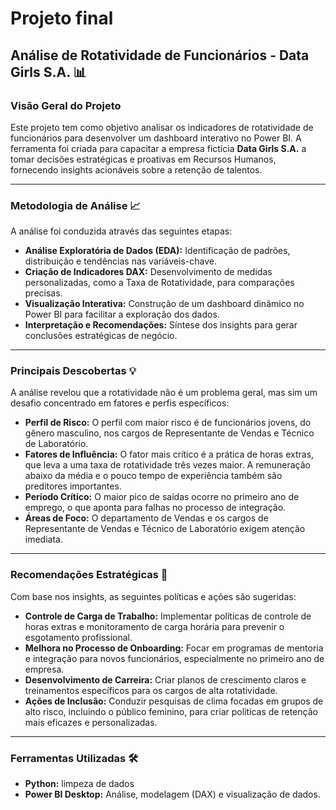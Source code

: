 # Projeto final

## Análise de Rotatividade de Funcionários - Data Girls S.A. 📊

### Visão Geral do Projeto
Este projeto tem como objetivo analisar os indicadores de rotatividade de funcionários para desenvolver um dashboard interativo no Power BI. A ferramenta foi criada para capacitar a empresa fictícia **Data Girls S.A.** a tomar decisões estratégicas e proativas em Recursos Humanos, fornecendo insights acionáveis sobre a retenção de talentos.

---

### Metodologia de Análise 📈
A análise foi conduzida através das seguintes etapas:

- **Análise Exploratória de Dados (EDA):** Identificação de padrões, distribuição e tendências nas variáveis-chave.
- **Criação de Indicadores DAX:** Desenvolvimento de medidas personalizadas, como a Taxa de Rotatividade, para comparações precisas.
- **Visualização Interativa:** Construção de um dashboard dinâmico no Power BI para facilitar a exploração dos dados.
- **Interpretação e Recomendações:** Síntese dos insights para gerar conclusões estratégicas de negócio.

---

### Principais Descobertas 💡
A análise revelou que a rotatividade não é um problema geral, mas sim um desafio concentrado em fatores e perfis específicos:

- **Perfil de Risco:** O perfil com maior risco é de funcionários jovens, do gênero masculino, nos cargos de Representante de Vendas e Técnico de Laboratório.
- **Fatores de Influência:** O fator mais crítico é a prática de horas extras, que leva a uma taxa de rotatividade três vezes maior. A remuneração abaixo da média e o pouco tempo de experiência também são preditores importantes.
- **Período Crítico:** O maior pico de saídas ocorre no primeiro ano de emprego, o que aponta para falhas no processo de integração.
- **Áreas de Foco:** O departamento de Vendas e os cargos de Representante de Vendas e Técnico de Laboratório exigem atenção imediata.

---

### Recomendações Estratégicas 🚀
Com base nos insights, as seguintes políticas e ações são sugeridas:

- **Controle de Carga de Trabalho:** Implementar políticas de controle de horas extras e monitoramento de carga horária para prevenir o esgotamento profissional.
- **Melhora no Processo de Onboarding:** Focar em programas de mentoria e integração para novos funcionários, especialmente no primeiro ano de empresa.
- **Desenvolvimento de Carreira:** Criar planos de crescimento claros e treinamentos específicos para os cargos de alta rotatividade.
- **Ações de Inclusão:** Conduzir pesquisas de clima focadas em grupos de alto risco, incluindo o público feminino, para criar políticas de retenção mais eficazes e personalizadas.

---

### Ferramentas Utilizadas 🛠️
- **Python:** limpeza de dados  
- **Power BI Desktop:** Análise, modelagem (DAX) e visualização de dados.




